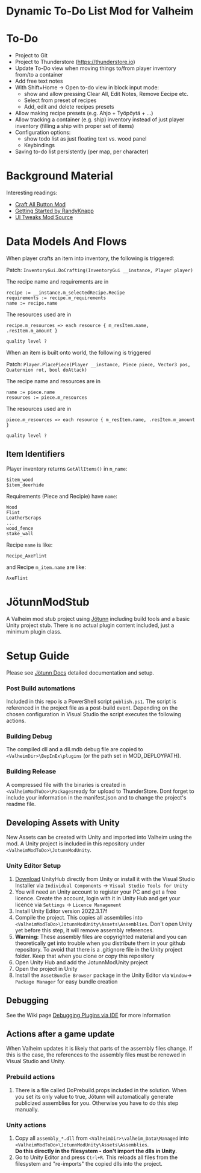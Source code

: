 # Dynamic To-Do List Mod for Valheim

# To-Do

 - Project to Git
 - Project to Thunderstore (https://thunderstore.io)
 - Update To-Do view when moving things to/from player inventory from/to a container
 - Add free text notes
 - With Shift+Home -> Open to-do view in block input mode:
	+ show and allow pressing Clear All, Edit Notes, Remove Eecipe etc.
	+ Select from preset of recipes
	+ Add, edit and delete recipes presets
 - Allow making recipe presets (e.g. Ahjo + Työpöytä + ...)
 - Allow tracking a container (e.g. ship) inventory instead of just player inventory (filling a ship with proper set of items)
 - Configuration options:
	+ show todo list as just floating text vs. wood panel
	+ Keybindings
 - Saving to-do list persistently (per map, per character)


# Background Material

Interesting readings:

 - [Craft All Button Mod](https://github.com/fiote/valheim-craftall/tree/master)
 - [Getting Started by RandyKnapp](https://github.com/RandyKnapp/ValheimMods/blob/main/ValheimModding-GettingStarted.md)
 - [UI Tweaks Mod Source](https://thunderstore.io/c/valheim/p/shudnal/MyLittleUI/source/)



 # Data Models And Flows

When player crafts an item into inventory, the following is triggered:

Patch: `InventoryGui.DoCrafting(InventoryGui __instance, Player player)`

The recipe name and requirements are in
```
recipe := __instance.m_selectedRecipe.Recipe
requirements := recipe.m_requirements
name := recipe.name
```

The resources used are in

```
recipe.m_resources => each resource { m_resItem.name, .resItem.m_amount }

quality level ?
```

When an item is built onto world, the following is triggered

Patch: `Player.PlacePiece(Player __instance, Piece piece, Vector3 pos, Quaternion rot, bool doAttack)`

The recipe name and resources are in
```
name := piece.name
resources := piece.m_resources
```

The resources used are in

```
piece.m_resources => each resource { m_resItem.name, .resItem.m_amount }

quality level ?
```


## Item Identifiers

Player inventory returns `GetAllItems()` in `m_name`:

```
$item_wood
$item_deerhide
```

Requirements (Piece and Recipie) have `name`:

```
Wood
Flint
LeatherScraps
...
wood_fence
stake_wall
```

Recipe `name` is like:
```
Recipe_AxeFlint
```

and Recipe `m_item.name` are like:
```
AxeFlint
```


# JötunnModStub

A Valheim mod stub project using [Jötunn](https://github.com/Valheim-Modding/Jotunn) including build tools and a basic Unity project stub.
There is no actual plugin content included, just a minimum plugin class. 

#  Setup Guide

Please see [Jötunn Docs](https://valheim-modding.github.io/Jotunn/guides/overview.html) detailed documentation and setup.

### Post Build automations

Included in this repo is a PowerShell script `publish.ps1`.
The script is referenced in the project file as a post-build event.
Depending on the chosen configuration in Visual Studio the script executes the following actions.

### Building Debug

The compiled dll and a dll.mdb debug file are copied to `<ValheimDir>\BepInEx\plugins` (or the path set in MOD_DEPLOYPATH).

### Building Release

A compressed file with the binaries is created in `<ValheimModToDo>\Packages`ready for upload to ThunderStore.
Dont forget to include your information in the manifest.json and to change the project's readme file.

## Developing Assets with Unity

New Assets can be created with Unity and imported into Valheim using the mod.
A Unity project is included in this repository under `<ValheimModToDo>\JotunnModUnity`.

### Unity Editor Setup

1. [Download](https://public-cdn.cloud.unity3d.com/hub/prod/UnityHubSetup.exe) UnityHub directly from Unity or install it with the Visual Studio Installer via `Individual Components` -> `Visual Studio Tools for Unity`
2. You will need an Unity account to register your PC and get a free licence. Create the account, login with it in Unity Hub and get your licence via `Settings` -> `Licence Management`
3. Install Unity Editor version 2022.3.17f
4. Compile the project. This copies all assemblies into `<ValheimModToDo>\JotunnModUnity\Assets\Assemblies`. Don't open Unity yet before this step, it will remove assembly references.
5. **Warning:** These assembly files are copyrighted material and you can theoretically get into trouble when you distribute them in your github repository. To avoid that there is a .gitignore file in the Unity project folder. Keep that when you clone or copy this repository
6. Open Unity Hub and add the JotunnModUnity project
7. Open the project in Unity
8. Install the `AssetBundle Browser` package in the Unity Editor via `Window`-> `Package Manager` for easy bundle creation

## Debugging

See the Wiki page [Debugging Plugins via IDE](https://github.com/Valheim-Modding/Wiki/wiki/Debugging-Plugins-via-IDE) for more information

## Actions after a game update

When Valheim updates it is likely that parts of the assembly files change.
If this is the case, the references to the assembly files must be renewed in Visual Studio and Unity.

### Prebuild actions

1. There is a file called DoPrebuild.props included in the solution. When you set its only value to true, Jötunn will automatically generate publicized assemblies for you. Otherwise you have to do this step manually.

### Unity actions

1. Copy all `assembly_*.dll` from `<ValheimDir>\valheim_Data\Managed` into `<ValheimModToDo>\JotunnModUnity\Assets\Assemblies`. <br />
  **Do this directly in the filesystem - don't import the dlls in Unity**.
2. Go to Unity Editor and press `Ctrl+R`. This reloads all files from the filesystem and "re-imports" the copied dlls into the project.
